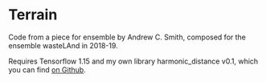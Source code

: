 # Terrain

Code from a piece for ensemble by Andrew C. Smith, composed for the ensemble
wasteLAnd in 2018-19.

Requires Tensorflow 1.15 and my own library harmonic_distance v0.1, which you
can find [on Github](https://github.com/andrewcsmith/tf-harmonic-distance).
